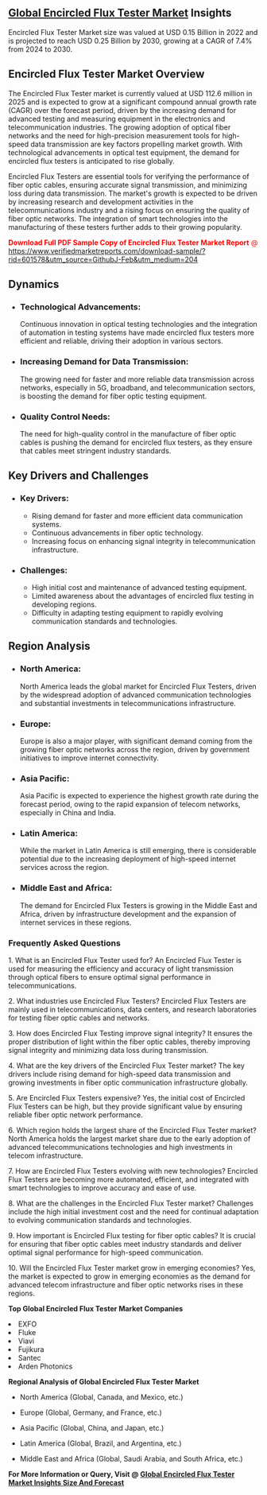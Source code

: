 <h2><a href="https://www.verifiedmarketreports.com/download-sample/?rid=601578&amp;utm_source=GithubJ&amp;utm_medium=204" target="_blank">Global Encircled Flux Tester Market</a> Insights</h2><p>Encircled Flux Tester Market size was valued at USD 0.15 Billion in 2022 and is projected to reach USD 0.25 Billion by 2030, growing at a CAGR of 7.4% from 2024 to 2030.</p><p> <h2>Encircled Flux Tester Market Overview</h2> <p>The Encircled Flux Tester market is currently valued at USD 112.6 million in 2025 and is expected to grow at a significant compound annual growth rate (CAGR) over the forecast period, driven by the increasing demand for advanced testing and measuring equipment in the electronics and telecommunication industries. The growing adoption of optical fiber networks and the need for high-precision measurement tools for high-speed data transmission are key factors propelling market growth. With technological advancements in optical test equipment, the demand for encircled flux testers is anticipated to rise globally.</p> <p>Encircled Flux Testers are essential tools for verifying the performance of fiber optic cables, ensuring accurate signal transmission, and minimizing loss during data transmission. The market's growth is expected to be driven by increasing research and development activities in the telecommunications industry and a rising focus on ensuring the quality of fiber optic networks. The integration of smart technologies into the manufacturing of these testers further adds to their growing popularity. <p><span class=""><span style="color: #ff0000;"><strong>Download Full PDF Sample Copy of Encircled Flux Tester Market Report</strong> @ </span><a href="https://www.verifiedmarketreports.com/download-sample/?rid=601578&amp;utm_source=GithubJ-Feb&amp;utm_medium=204" target="_blank">https://www.verifiedmarketreports.com/download-sample/?rid=601578&amp;utm_source=GithubJ-Feb&amp;utm_medium=204</a></span></p></p> <h2>Dynamics</h2> <ul> <li><h3>Technological Advancements:</h3> Continuous innovation in optical testing technologies and the integration of automation in testing systems have made encircled flux testers more efficient and reliable, driving their adoption in various sectors.</li> <li><h3>Increasing Demand for Data Transmission:</h3> The growing need for faster and more reliable data transmission across networks, especially in 5G, broadband, and telecommunication sectors, is boosting the demand for fiber optic testing equipment.</li> <li><h3>Quality Control Needs:</h3> The need for high-quality control in the manufacture of fiber optic cables is pushing the demand for encircled flux testers, as they ensure that cables meet stringent industry standards.</li> </ul> <h2>Key Drivers and Challenges</h2> <ul> <li><h3>Key Drivers:</h3> <ul> <li>Rising demand for faster and more efficient data communication systems.</li> <li>Continuous advancements in fiber optic technology.</li> <li>Increasing focus on enhancing signal integrity in telecommunication infrastructure.</li> </ul> </li> <li><h3>Challenges:</h3> <ul> <li>High initial cost and maintenance of advanced testing equipment.</li> <li>Limited awareness about the advantages of encircled flux testing in developing regions.</li> <li>Difficulty in adapting testing equipment to rapidly evolving communication standards and technologies.</li> </ul> </li> </ul> <h2>Region Analysis</h2> <ul> <li><h3>North America:</h3> North America leads the global market for Encircled Flux Testers, driven by the widespread adoption of advanced communication technologies and substantial investments in telecommunications infrastructure.</li> <li><h3>Europe:</h3> Europe is also a major player, with significant demand coming from the growing fiber optic networks across the region, driven by government initiatives to improve internet connectivity.</li> <li><h3>Asia Pacific:</h3> Asia Pacific is expected to experience the highest growth rate during the forecast period, owing to the rapid expansion of telecom networks, especially in China and India.</li> <li><h3>Latin America:</h3> While the market in Latin America is still emerging, there is considerable potential due to the increasing deployment of high-speed internet services across the region.</li> <li><h3>Middle East and Africa:</h3> The demand for Encircled Flux Testers is growing in the Middle East and Africa, driven by infrastructure development and the expansion of internet services in these regions.</li> </ul> <h3>Frequently Asked Questions</h3> <p>1. What is an Encircled Flux Tester used for? An Encircled Flux Tester is used for measuring the efficiency and accuracy of light transmission through optical fibers to ensure optimal signal performance in telecommunications.</p> <p>2. What industries use Encircled Flux Testers? Encircled Flux Testers are mainly used in telecommunications, data centers, and research laboratories for testing fiber optic cables and networks.</p> <p>3. How does Encircled Flux Testing improve signal integrity? It ensures the proper distribution of light within the fiber optic cables, thereby improving signal integrity and minimizing data loss during transmission.</p> <p>4. What are the key drivers of the Encircled Flux Tester market? The key drivers include rising demand for high-speed data transmission and growing investments in fiber optic communication infrastructure globally.</p> <p>5. Are Encircled Flux Testers expensive? Yes, the initial cost of Encircled Flux Testers can be high, but they provide significant value by ensuring reliable fiber optic network performance.</p> <p>6. Which region holds the largest share of the Encircled Flux Tester market? North America holds the largest market share due to the early adoption of advanced telecommunications technologies and high investments in telecom infrastructure.</p> <p>7. How are Encircled Flux Testers evolving with new technologies? Encircled Flux Testers are becoming more automated, efficient, and integrated with smart technologies to improve accuracy and ease of use.</p> <p>8. What are the challenges in the Encircled Flux Tester market? Challenges include the high initial investment cost and the need for continual adaptation to evolving communication standards and technologies.</p> <p>9. How important is Encircled Flux testing for fiber optic cables? It is crucial for ensuring that fiber optic cables meet industry standards and deliver optimal signal performance for high-speed communication.</p> <p>10. Will the Encircled Flux Tester market grow in emerging economies? Yes, the market is expected to grow in emerging economies as the demand for advanced telecom infrastructure and fiber optic networks rises in these regions.</p> </p><p><strong>Top Global Encircled Flux Tester Market Companies</strong></p><div data-test-id=""><p><li>EXFO</li><li> Fluke</li><li> Viavi</li><li> Fujikura</li><li> Santec</li><li> Arden Photonics</li></p><div><strong>Regional Analysis of&nbsp;Global Encircled Flux Tester Market</strong></div><ul><li dir="ltr"><p dir="ltr">North America&nbsp;(Global, Canada, and Mexico, etc.)</p></li><li dir="ltr"><p dir="ltr">Europe (Global, Germany, and France, etc.)</p></li><li dir="ltr"><p dir="ltr">Asia Pacific&nbsp;(Global, China, and Japan, etc.)</p></li><li dir="ltr"><p dir="ltr">Latin America&nbsp;(Global, Brazil, and Argentina, etc.)</p></li><li dir="ltr">Middle East and Africa&nbsp;(Global, Saudi Arabia, and South Africa, etc.)</li></ul><p><strong>For More Information or Query, Visit @&nbsp;</strong><strong><a href="https://www.verifiedmarketreports.com/product/encircled-flux-tester-market/?utm_source=GithubJ&amp;utm_medium=204" target="_blank">Global Encircled Flux Tester Market Insights Size And Forecast</a></strong></p></div>
